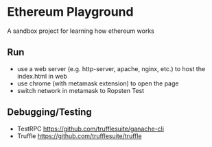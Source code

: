 # Ethereum Playground

A sandbox project for learning how ethereum works

## Run

 * use a web server (e.g. http-server, apache, nginx, etc.) to host the index.html in web
 * use chrome (with metamask extension) to open the page
 * switch network in metamask to Ropsten Test

## Debugging/Testing

 * TestRPC https://github.com/trufflesuite/ganache-cli
 * Truffle https://github.com/trufflesuite/truffle
 
 